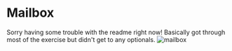 # Mailbox

Sorry having some trouble with the readme right now! Basically got through most of the exercise but didn't get to any optionals.
![mailbox](https://cloud.githubusercontent.com/assets/6423957/7766119/eb333992-001a-11e5-9adf-a7e9a5eb9f67.gif)
